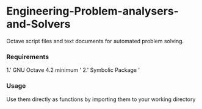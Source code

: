 # Engineering-Problem-analysers-and-Solvers
Octave script files and text documents for automated problem solving.

### Requirements
1.' GNU Octave 4.2 minimum '
2.'  Symbolic Package '

### Usage 
Use them directly as functions by importing them to your working directory
